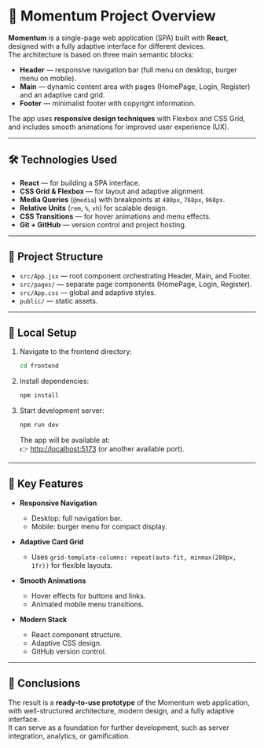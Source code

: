 
# 📌 Momentum Project Overview

**Momentum** is a single-page web application (SPA) built with **React**, designed with a fully adaptive interface for different devices.  
The architecture is based on three main semantic blocks:  

- **Header** — responsive navigation bar (full menu on desktop, burger menu on mobile).  
- **Main** — dynamic content area with pages (HomePage, Login, Register) and an adaptive card grid.  
- **Footer** — minimalist footer with copyright information.  

The app uses **responsive design techniques** with Flexbox and CSS Grid, and includes smooth animations for improved user experience (UX).  

---

## 🛠 Technologies Used

- **React** — for building a SPA interface.  
- **CSS Grid & Flexbox** — for layout and adaptive alignment.  
- **Media Queries** (`@media`) with breakpoints at `480px`, `768px`, `968px`.  
- **Relative Units** (`rem`, `%`, `vh`) for scalable design.  
- **CSS Transitions** — for hover animations and menu effects.  
- **Git + GitHub** — version control and project hosting.  

---

## 📂 Project Structure

- `src/App.jsx` — root component orchestrating Header, Main, and Footer.  
- `src/pages/` — separate page components (HomePage, Login, Register).  
- `src/App.css` — global and adaptive styles.  
- `public/` — static assets.  

---

## 🚀 Local Setup

1. Navigate to the frontend directory:  
   ```bash
   cd frontend
   ```

2. Install dependencies:  
   ```bash
   npm install
   ```

3. Start development server:  
   ```bash
   npm run dev
   ```

   The app will be available at:  
   👉 [http://localhost:5173](http://localhost:5173) (or another available port).  

---

## 🔑 Key Features

- **Responsive Navigation**  
  - Desktop: full navigation bar.  
  - Mobile: burger menu for compact display.  

- **Adaptive Card Grid**  
  - Uses `grid-template-columns: repeat(auto-fit, minmax(280px, 1fr))` for flexible layouts.  

- **Smooth Animations**  
  - Hover effects for buttons and links.  
  - Animated mobile menu transitions.  

- **Modern Stack**  
  - React component structure.  
  - Adaptive CSS design.  
  - GitHub version control.  

---

## 📌 Conclusions

The result is a **ready-to-use prototype** of the Momentum web application, with well-structured architecture, modern design, and a fully adaptive interface.  
It can serve as a foundation for further development, such as server integration, analytics, or gamification.  